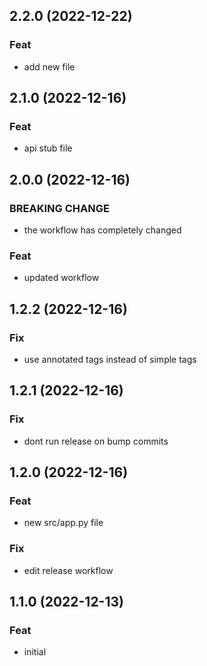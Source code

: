 ## 2.2.0 (2022-12-22)

### Feat

- add new file

## 2.1.0 (2022-12-16)

### Feat

- api stub file

## 2.0.0 (2022-12-16)

### BREAKING CHANGE

- the workflow has completely changed

### Feat

- updated workflow

## 1.2.2 (2022-12-16)

### Fix

- use annotated tags instead of simple tags

## 1.2.1 (2022-12-16)

### Fix

- dont run release on bump commits

## 1.2.0 (2022-12-16)

### Feat

- new src/app.py file

### Fix

- edit release workflow

## 1.1.0 (2022-12-13)

### Feat

- initial
